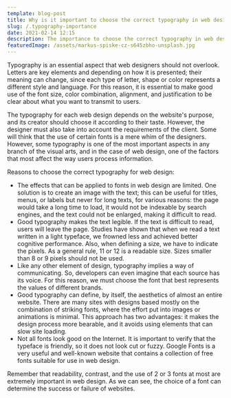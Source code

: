 ```yaml
---
template: blog-post
title: Why is it important to choose the correct typography in web design?
slug: /.typography-importance
date: 2021-02-14 12:15
description: The importance to choose the correct typography in web design.
featuredImage: /assets/markus-spiske-cz-s645zbho-unsplash.jpg
---
```

Typography is an essential aspect that web designers should not overlook. Letters are key elements and depending on how it is presented; their meaning can change, since each type of letter, shape or color represents a different style and language. For this reason, it is essential to make good use of the font size, color combination, alignment, and justification to be clear about what you want to transmit to users. 

The typography for each web design depends on the website's purpose, and its creator should choose it according to their taste. However, the designer must also take into account the requirements of the client. Some will think that the use of certain fonts is a mere whim of the designers. However, some typography is one of the most important aspects in any branch of the visual arts, and in the case of web design, one of the factors that most affect the way users process information.

Reasons to choose the correct typography for web design:

* The effects that can be applied to fonts in web design are limited. One solution is to create an image with the text; this can be useful for titles, menus, or labels but never for long texts, for various reasons: the page would take a long time to load, it would not be indexable by search engines, and the text could not be enlarged, making it difficult to read.
* Good typography makes the text legible. If the text is difficult to read, users will leave the page. Studies have shown that when we read a text written in a light typeface, we frowned less and achieved better cognitive performance. Also, when defining a size, we have to indicate the pixels. As a general rule, 11 or 12 is a readable size. Sizes smaller than 8 or 9 pixels should not be used.
* Like any other element of design, typography implies a way of communicating. So, developers can even imagine that each source has its voice. For this reason, we must choose the font that best represents the values of different brands.
* Good typography can define, by itself, the aesthetics of almost an entire website. There are many sites with designs based mostly on the combination of striking fonts, where the effort put into images or animations is minimal. This approach has two advantages: it makes the design process more bearable, and it avoids using elements that can slow site loading.
* Not all fonts look good on the Internet. It is important to verify that the typeface is friendly, so it does not look cut or fuzzy. Google Fonts is a very useful and well-known website that contains a collection of free fonts suitable for use in web design.

Remember that readability, contrast, and the use of 2 or 3 fonts at most are extremely important in web design. As we can see, the choice of a font can determine the success or failure of websites.